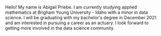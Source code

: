 Hello! My name is Abigail Priebe. I am currently studying applied mathematics at Brigham Young University - Idaho with a minor in data science. I will be graduating with my bachelor's degree in December 2021 and am interested in pursuing a career as an actuary. I look forward to getting more involved in the data science community. 
